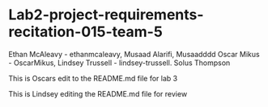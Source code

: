 # Lab2-project-requirements-recitation-015-team-5

Ethan McAleavy - ethanmcaleavy,
Musaad Alarifi, Musaadddd
Oscar Mikus - OscarMikus,
Lindsey Trussell - lindsey-trussell.
Solus Thompson

This is Oscars edit to the README.md file for lab 3

This is Lindsey editing the README.md file for review